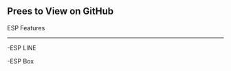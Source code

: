 Prees to View on GitHub
------------------------------



 ESP Features
 
 
 
----------------------------------------

-ESP LINE


-ESP Box





